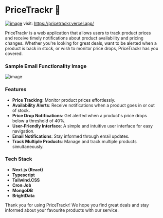 # PriceTrackr 🚀
[![image](https://github.com/ArjunCodess/pricetrackr/assets/137415649/46e03937-7bda-4a93-92ca-d8f997268b50)](https://pricetrackr.vercel.app/)
visit: https://pricetrackr.vercel.app/

PriceTrackr is a web application that allows users to track product prices and receive timely notifications about product availability and pricing changes. Whether you're looking for great deals, want to be alerted when a product is back in stock, or wish to monitor price drops, PriceTrackr has you covered.

### Sample Email Functionality Image
![image](https://github.com/ArjunCodess/pricetrackr/assets/137415649/b1bf9583-2a02-4be9-9c31-3ed4eac3e69b)

### Features
- **Price Tracking**: Monitor product prices effortlessly.
- **Availability Alerts**: Receive notifications when a product goes in or out of stock.
- **Price Drop Notifications**: Get alerted when a product's price drops below a threshold of 40%.
- **User-Friendly Interface**: A simple and intuitive user interface for easy navigation.
- **Email Notifications**: Stay informed through email updates.
- **Track Multiple Products**: Manage and track multiple products simultaneously.

### Tech Stack
- **Next.js (React)**
- **Typescript**
- **Tailwind.CSS**
- **Cron Job**
- **MongoDB**
- **BrightData**

Thank you for using PriceTrackr! We hope you find great deals and stay informed about your favourite products with our service.
